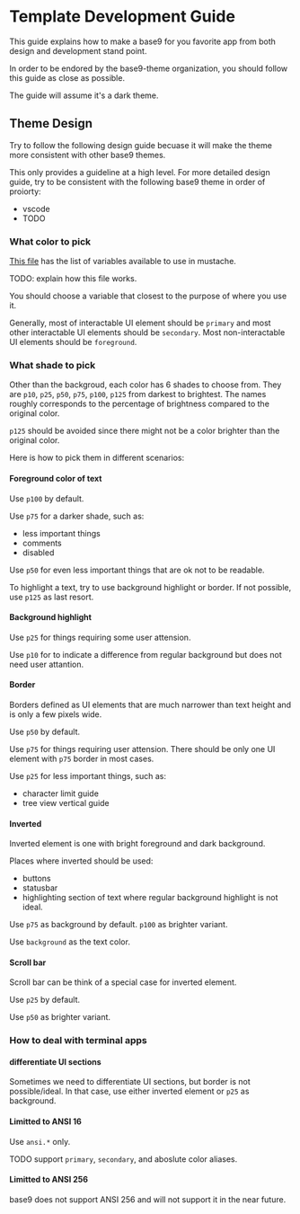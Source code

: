 # Template Development Guide
This guide explains how to make a base9 for you favorite app from both design
and development stand point.

In order to be endored by the base9-theme organization, you should follow this
guide as close as possible.

The guide will assume it's a dark theme.

## Theme Design

Try to follow the following design guide becuase it will make the theme more
consistent with other base9 themes.

This only provides a guideline at a high level. For more detailed design guide,
try to be consistent with the following base9 theme in order of proiorty:
- vscode
- TODO

### What color to pick
[This file](https://github.com/base9-theme/base9-core/blob/main/src/semantic.json)
has the list of variables available to use in mustache.

TODO: explain how this file works.

You should choose a variable that closest to the purpose of where you use
it.

Generally, most of interactable UI element should be `primary` and most other
interactable UI elements should be `secondary`.
Most non-interactable UI elements should be `foreground`.

### What shade to pick
Other than the backgroud, each color has 6 shades to choose from. They are
`p10`, `p25`, `p50`, `p75`, `p100`, `p125` from darkest to brightest. The names
roughly corresponds to the percentage of brightness compared to the original
color.

`p125` should be avoided since there might not be a color brighter than the
original color.

Here is how to pick them in different scenarios:

#### Foreground color of text
Use `p100` by default.

Use `p75` for a darker shade, such as:
- less important things
- comments
- disabled

Use `p50` for even less important things that are ok not to be readable.

To highlight a text, try to use background highlight or border.
If not possible, use `p125` as last resort.

#### Background highlight
Use `p25` for things requiring some user attension.

Use `p10` for to indicate a difference from regular background but does not need
user attantion.

#### Border
Borders defined as UI elements that are much narrower than text height and
is only a few pixels wide.


Use `p50` by default.

Use `p75` for things requiring user attension. There should be only one UI
element with `p75` border in most cases.

Use `p25` for less important things, such as:
- character limit guide
- tree view vertical guide

#### Inverted

Inverted element is one with bright foreground and dark background.

Places where inverted should be used:
- buttons
- statusbar
- highlighting section of text where regular background highlight is not ideal.

Use `p75` as background by default. `p100` as brighter variant.

Use `background` as the text color.

#### Scroll bar

Scroll bar can be think of a special case for inverted element.

Use `p25` by default.

Use `p50` as brighter variant.

### How to deal with terminal apps

#### differentiate UI sections

Sometimes we need to differentiate UI sections,
but border is not possible/ideal. In that case, use either inverted element
or `p25` as background.

#### Limitted to ANSI 16

Use `ansi.*` only.

TODO support `primary`, `secondary`, and aboslute color aliases.

#### Limitted to ANSI 256

base9 does not support ANSI 256 and will not support it in the near future.


